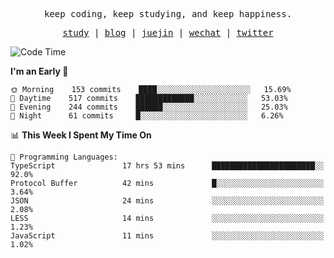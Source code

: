 <p align="center">
  <samp>
    <span>keep coding, keep studying, and keep happiness.</span>
  </samp>
</p>

<p align="center">
  <samp>
    <a href="https://github.com/ouduidui/fe-study">study</a> |
    <a href="https://deweyou.me">blog</a>  |
    <a href="https://juejin.cn/user/4309700183594366">juejin</a> |
    <a href="https://user-images.githubusercontent.com/54696834/165071004-6509e3f2-90c3-448c-9d92-3da42b0c2021.jpeg">wechat</a> |
    <a href="https://twitter.com/ouduidui">twitter</a>
  </samp>
</p>

<!--START_SECTION:waka-->
![Code Time](http://img.shields.io/badge/Code%20Time-2%2C433%20hrs%2048%20mins-blue)

**I'm an Early 🐤** 

```text
🌞 Morning    153 commits    ████░░░░░░░░░░░░░░░░░░░░░   15.69% 
🌆 Daytime    517 commits    █████████████░░░░░░░░░░░░   53.03% 
🌃 Evening    244 commits    ██████░░░░░░░░░░░░░░░░░░░   25.03% 
🌙 Night      61 commits     █░░░░░░░░░░░░░░░░░░░░░░░░   6.26%

```


📊 **This Week I Spent My Time On** 

```text
💬 Programming Languages: 
TypeScript               17 hrs 53 mins      ███████████████████████░░   92.0% 
Protocol Buffer          42 mins             █░░░░░░░░░░░░░░░░░░░░░░░░   3.64% 
JSON                     24 mins             ░░░░░░░░░░░░░░░░░░░░░░░░░   2.08% 
LESS                     14 mins             ░░░░░░░░░░░░░░░░░░░░░░░░░   1.23% 
JavaScript               11 mins             ░░░░░░░░░░░░░░░░░░░░░░░░░   1.02%

```


<!--END_SECTION:waka-->
